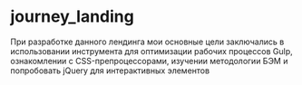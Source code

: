 # journey_landing

При разработке данного лендинга мои основные цели заключались в использовании инструмента для оптимизации рабочих процессов Gulp, ознакомлении с CSS-препроцессорами,  изучении методологии БЭМ и  попробовать jQuery для интерактивных элементов
